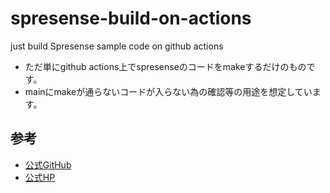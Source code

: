 # spresense-build-on-actions
just build Spresense sample code on github actions
* ただ単にgithub actions上でspresenseのコードをmakeするだけのものです。
* mainにmakeが通らないコードが入らない為の確認等の用途を想定しています。

## 参考
* [公式GitHub](https://github.com/sonydevworld/spresense)
* [公式HP](https://developer.sony.com/develop/spresense/docs/sdk_set_up_ja.html)